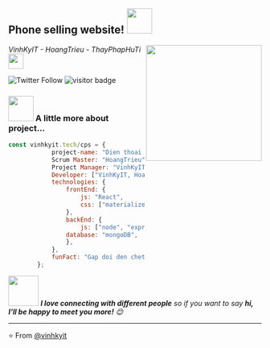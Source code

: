 <h2>Phone selling website! <img src="https://media.giphy.com/media/12oufCB0MyZ1Go/giphy.gif" width="50"></h2>
<img align='right' src="https://media.giphy.com/media/M9gbBd9nbDrOTu1Mqx/giphy.gif" width="230">
<p><em>VinhKyIT - HoangTrieu - ThayPhapHuTi <img src="https://media.giphy.com/media/WUlplcMpOCEmTGBtBW/giphy.gif" width="30"> 
</em></p>

![Twitter Follow](https://img.shields.io/twitter/follow/HackerJax?label=Follow)
<img src="https://visitor-badge.glitch.me/badge?page_id=vinhkyit.do-an-cnpmnc" alt="visitor badge"/>
### <img src="https://media.giphy.com/media/VgCDAzcKvsR6OM0uWg/giphy.gif" width="50"> A little more about project...  

```javascript
const vinhkyit.tech/cps = {
            project-name: "Dien thoai All-in",
            Scrum Master: "HoangTrieu",
            Project Manager: "VinhKyIT",
            Developer: ["VinhKyIT, HoangTrieu, ThayPhapHuTi"],
            technologies: {
                frontEnd: {
                    js: "React",
                    css: ["materialize", "bootstrap"]
                },
                backEnd: {
                    js: ["node", "express"],
                database: "mongoDB",
                },
            },
            funFact: "Gap doi den chet - dung lai la that bai"
        };
```

<img src="https://media.giphy.com/media/LnQjpWaON8nhr21vNW/giphy.gif" width="60"> <em><b>I love connecting with different people</b> so if you want to say <b>hi, I'll be happy to meet you more!</b> 😊</em>

---

⭐️ From [@vinhkyit](https://github.com/vinhkyit)
